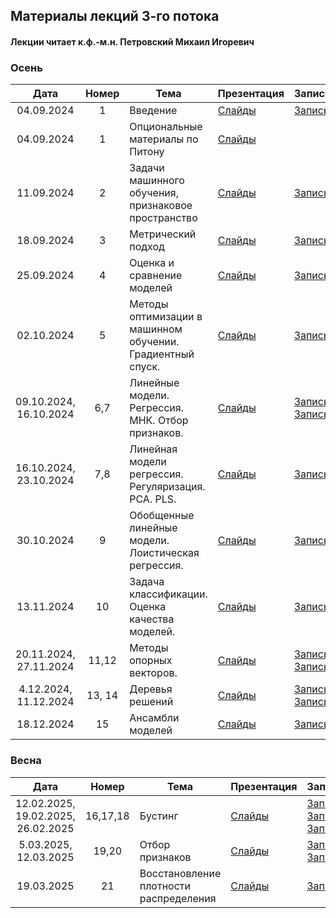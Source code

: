 ## Материалы лекций 3-го потока 
#### Лекции читает  к.ф.-м.н. Петровский Михаил Игоревич

### Осень

| Дата | Номер | Тема | Презентация | Запись | 
| :---: | :---: | --- | --- | --- |
| 04.09.2024 | 1 | Введение | [Слайды](https://github.com/MSU-ML-COURSE/ML-COURSE-24-25/blob/main/slides/3_stream/ML1-Intro-2024.pdf) |[Запись](https://rutube.ru/video/private/7924afbe3094ea8ea353c4a7a03bdf70/?p=finFQnHr5sPC20QFQVvudw) |
| 04.09.2024 | 1 | Опциональные материалы по Питону | [Слайды](https://github.com/MSU-ML-COURSE/ML-COURSE-24-25/blob/main/slides/3_stream/ML2-Python.pdf) | 
| 11.09.2024 | 2 | Задачи машинного обучения, признаковое пространство | [Слайды](https://github.com/MSU-ML-COURSE/ML-COURSE-24-25/blob/main/slides/3_stream/ML2-Tasks-2024.pdf) | [Запись](https://rutube.ru/video/private/7702e751dcef51af86356e4bcfc51c4d/?p=YKDqaGvwriLKmszIQ8aQwg) |
| 18.09.2024 | 3 | Метрический подход | [Слайды](https://github.com/MSU-ML-COURSE/ML-COURSE-24-25/blob/main/slides/3_stream/ML3-Metric-2024.pdf) | [Запись](https://rutube.ru/video/private/170158ac135f09c00a378c4018668272/?p=qkdf24vNNl8ME-owVjYlCg) |
| 25.09.2024 | 4 | Оценка и сравнение моделей | [Слайды](https://github.com/MSU-ML-COURSE/ML-COURSE-24-25/blob/main/slides/3_stream/ML4-ModelAssesment-2024.pdf) | [Запись](https://rutube.ru/video/private/af48fc9ae96936bab29e2bdc9a2c78df/?p=WOXwnKs5SphgiWyxhtiNqA) |
| 02.10.2024 | 5 | Методы оптимизации в машинном обучении. Градиентный спуск. | [Слайды](https://github.com/MSU-ML-COURSE/ML-COURSE-24-25/blob/main/slides/3_stream/ML5-opt-2024.pdf) | [Запись](https://rutube.ru/video/private/98c74ee3c08bd7636c0455465ca00f1e/?p=KPzKlKXRmjE_GuEkqmg-sw) |
| 09.10.2024, 16.10.2024 | 6,7 | Линейные модели. Регрессия. МНК. Отбор признаков. | [Слайды](https://github.com/MSU-ML-COURSE/ML-COURSE-24-25/blob/main/slides/3_stream/ML6-LinReg-2024.pdf) | [Запись](https://rutube.ru/video/private/b6b14c3aae382f2f007bd5660b37d618/?p=uzSnnG9D8N0O8b4uONwr_g) [Запись](https://rutube.ru/video/private/b033057c370fe7b7c6919ac7aa6f6f63/?p=oz5ynZZsDZjt7BnnmZ8qKA) |
| 16.10.2024, 23.10.2024 | 7,8 | Линейная модели регрессия. Регуляризация. PCA. PLS. | [Слайды](https://github.com/MSU-ML-COURSE/ML-COURSE-24-25/blob/main/slides/3_stream/ML7-LinRegPCA-2024.pdf) | [Запись](https://rutube.ru/video/private/e7866302025489110dbdf0eddbdf64e1/?p=PQtl5CNpzcnyrG7VdBv7xQ) |
| 30.10.2024 | 9 | Обобщенные линейные модели. Лоистическая регрессия. | [Слайды](https://github.com/MSU-ML-COURSE/ML-COURSE-24-25/blob/main/slides/3_stream/ML8-GLM-2024.pdf) | [Запись](https://rutube.ru/video/private/537290ae3165053478304af6f1dfb13b/?p=bWp0F2HawJb7riY0z_tmRw) |
| 13.11.2024 | 10 | Задача классификации. Оценка качества моделей. | [Слайды](https://github.com/MSU-ML-COURSE/ML-COURSE-24-25/blob/main/slides/3_stream/ML9-CLassQual-2024.pdf) | [Запись](https://rutube.ru/video/private/7288d0cc53b2d2bb920d78f9c22916e7/?p=faI0BBm7cOOq_eGO_L-abw) |
| 20.11.2024, 27.11.2024 | 11,12 | Методы опорных векторов. | [Слайды](https://github.com/MSU-ML-COURSE/ML-COURSE-24-25/blob/main/slides/3_stream/ML10-SVM-2024.pdf) | [Запись](https://rutube.ru/video/private/69b22f2d6ab00f2ff3080aed8d947c6a/?p=49HtV-MJAr91wCfeqMRHBw) [Запись](https://rutube.ru/video/private/4b7b5ce460626df7ac2ef4a825236e31/?p=hlcxiFs7KRRA_NkjMk-Htw)|
| 4.12.2024, 11.12.2024 | 13, 14 | Деревья решений | [Слайды](https://github.com/MSU-ML-COURSE/ML-COURSE-24-25/blob/main/slides/3_stream/ML11-Tree-2024.pdf) | [Запись](https://rutube.ru/video/private/1578ae710009e19db620047d7f64ecfe/?p=OVMrsjvQtNHNCz_IJXq8Xg) [Запись](https://rutube.ru/video/private/437519b153e8e8322fae72424e9e8add/?p=85U9jJ8D5DvsoxWVJPjq3w)|
| 18.12.2024 | 15 | Ансамбли моделей | [Слайды](https://github.com/MSU-ML-COURSE/ML-COURSE-24-25/blob/main/slides/3_stream/ML12-Ensembles-2024.pdf) | [Запись](https://rutube.ru/video/private/b54257fdb7fcfc0eb2056b63cca73ff5/?p=f-Kw4QzlIKf4ph5PgbzgIA)|

### Весна

| Дата | Номер | Тема | Презентация | Запись | 
| :---: | :---: | --- | --- | --- |
| 12.02.2025, 19.02.2025, 26.02.2025 | 16,17,18 | Бустинг | [Слайды](https://github.com/MSU-ML-COURSE/ML-COURSE-24-25/blob/main/slides/3_stream/ML13-Boosting-2025.pdf) |[Запись](https://rutube.ru/video/private/d7eab3013f683fc07f5e2bbd80488067/?p=kyCxYBRlXDxHzVHv-8RVoA) [Запись](https://rutube.ru/video/private/90fcb91fbfb72e45b24791f95fb50d07/?p=BOJa0YvjBkY92jrB4kpZlQ) [Запись](https://rutube.ru/video/private/45be6a6ba7adb2aacb223533126ab3a2/?p=WR-QohPC-ZlUfHoAlbDi2g)|
| 5.03.2025, 12.03.2025 | 19,20 | Отбор признаков | [Слайды](https://github.com/MSU-ML-COURSE/ML-COURSE-24-25/blob/main/slides/3_stream/ML14-Features-2025.pdf) |[Запись](https://rutube.ru/video/private/d369556611647f58896960037879c38c/?p=vDChv2pyHnQaERXwank3SA) [Запись](https://rutube.ru/video/private/3376048291869eaed6bacf92b6433e9c/?p=WtB_TDlP_epu4sN9IrYObA)|
| 19.03.2025 | 21 | Восстановление плотности распределения | [Слайды](https://github.com/MSU-ML-COURSE/ML-COURSE-24-25/blob/main/slides/3_stream/ML15-KDE+EM-2025.pdf) |[Запись](https://rutube.ru/video/private/a279e6b906e9f80eeea2008dbafd0b78/?p=c9IcM8tOGun4V-fVdtr9CA) |
